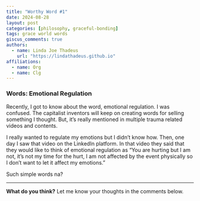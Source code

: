 ```yaml
---
title: "Worthy Word #1"
date: 2024-08-28
layout: post
categories: [philosophy, graceful-bonding]
tags: grace world words
giscus_comments: true
authors:
  - name: Linda Joe Thadeus
    url: "https://lindathadeus.github.io"
affiliations:
  - name: Org
  - name: Clg
---
```


### Words: Emotional Regulation

Recently, I got to know about the word, emotional regulation. I was confused. The capitalist inventors will keep on creating words for selling something I thought. But, it’s really mentioned in multiple trauma related videos and contents.

I really wanted to regulate my emotions but I didn’t know how. Then, one day I saw that video on the LinkedIn platform. In that video they said that they would like to think of emotional regulation as “You are hurting but I am not, it’s not my time for the hurt, I am not affected by the event physically so I don’t want to let it affect my emotions.”

Such simple words na?

---

**What do you think?** Let me know your thoughts in the comments below.